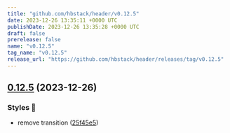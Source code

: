 ```yaml
---
title: "github.com/hbstack/header/v0.12.5"
date: 2023-12-26 13:35:11 +0000 UTC
publishDate: 2023-12-26 13:35:28 +0000 UTC
draft: false
prerelease: false
name: "v0.12.5"
tag_name: "v0.12.5"
release_url: "https://github.com/hbstack/header/releases/tag/v0.12.5"
---
```


## [0.12.5](https://github.com/hbstack/header/compare/v0.12.4...v0.12.5) (2023-12-26)


### Styles 🎨

* remove transition ([25f45e5](https://github.com/hbstack/header/commit/25f45e5b0720ffd95d2ca3c3c912c9a8430ef750))
